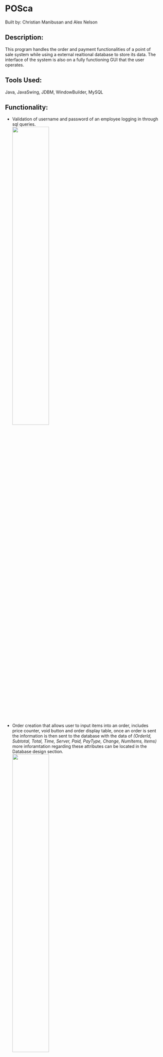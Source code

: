 # POSca<br>
Built by: Christian Manibusan and Alex Nelson
## Description:
This program handles the order and payment functionalities of a point of sale system while using a external realtional database to store its data. The
interface of the system is also on a fully functioning GUI that the user operates.

## Tools Used:
Java, JavaSwing, JDBM, WindowBuilder, MySQL

## Functionality:
- Validation of username and password of an employee logging in through sql queries.<br>
<img src = "https://user-images.githubusercontent.com/84474876/216430057-0da04d01-d3ef-4824-a46b-cbf926baa549.png" width=50% height=50%><br>
- Order creation that allows user to input items into an order, includes price counter, void button and order display table, once an order is sent the information is then sent to the database with the data of *(OrderId, Subtotal, Total, Time, Server, Paid, PayType, Change, NumItems, Items)* more inforamtation regarding these attributes can be located in the Database design section.<br>
<img src="https://user-images.githubusercontent.com/84474876/216428089-e093261a-01c4-425a-a458-14ee8ae0cb19.png" width=50% height=50%><br>
- View all orders, displays all orders from the database onto a JTable for the user to see all  information on the order.<br>
<image src = "https://user-images.githubusercontent.com/84474876/216437949-ee5ddadb-6bab-4bc3-a782-4ab8ce45e538.png" width=50% height=50%><br>
- Pay functionality, this functionality allows users to select from two payment options *CASH or CARD* and when payed the program updates the order in the database with *Pay = TRUE*, *PayType = [payment option]*, *Change = [whether or not the cutomer needed change]*<br>
<img src = "https://user-images.githubusercontent.com/84474876/216436770-c35413bf-5102-4f1b-a116-b611eb6029e9.png" width=50% height=50%><br>
- Void a selected order, can only be used by user admins, by doing this it deletes the order locally and on the database.<br>

## Database Design:
- The current data base design includes the following entities:
  - Users
  - Items
  - Orders
